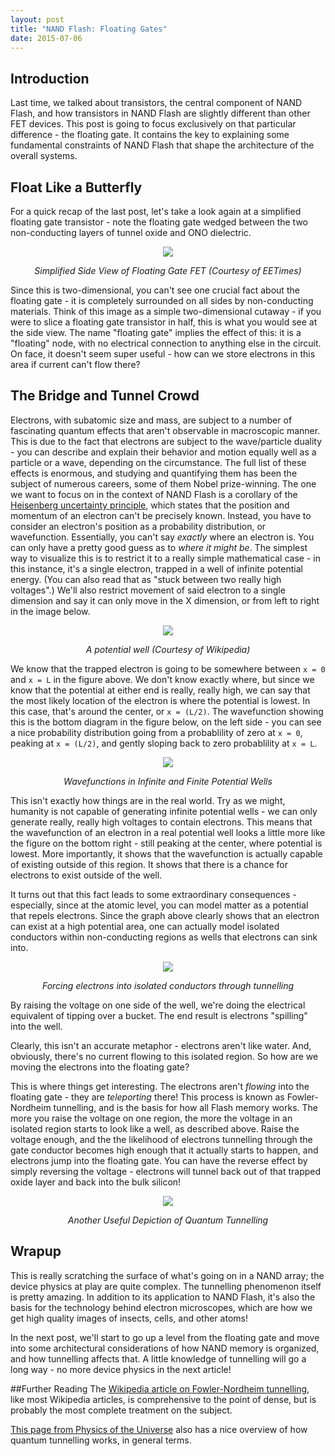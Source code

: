 ```yaml
---
layout: post
title: "NAND Flash: Floating Gates"
date: 2015-07-06
---
```


## Introduction
Last time, we talked about transistors, the central component of NAND Flash, and how transistors in NAND Flash are slightly different than other FET devices. This post is going to focus exclusively on that particular difference - the floating gate. It contains the key to explaining some fundamental constraints of NAND Flash that shape the architecture of the overall systems. 

## Float Like a Butterfly
For a quick recap of the last post, let's take a look again at a simplified floating gate transistor - note the floating gate wedged between the two non-conducting layers of tunnel oxide and ONO dielectric.

<div align="center">
<img src="http://m.eet.com/media/1175688/1212_mem_feat_keithley_fig1.jpg"/>
<p align="center"><em>Simplified Side View of Floating Gate FET (Courtesy of EETimes)</em></p>
</div>

Since this is two-dimensional, you can't see one crucial fact about the floating gate - it is completely surrounded on all sides by non-conducting materials. Think of this image as a simple two-dimensional cutaway - if you were to slice a floating gate transistor in half, this is what you would see at the side view. The name "floating gate" implies the effect of this: it is a "floating" node, with no electrical connection to anything else in the circuit. On face, it doesn't seem super useful - how can we store electrons in this area if current can't flow there?

## The Bridge and Tunnel Crowd
Electrons, with subatomic size and mass, are subject to a number of fascinating quantum effects that aren't observable in macroscopic manner. This is due to the fact that electrons are subject to the wave/particle duality - you can describe and explain their behavior and motion equally well as a particle or a wave, depending on the circumstance. The full list of these effects is enormous, and studying and quantifying them has been the subject of numerous careers, some of them Nobel prize-winning. The one we want to focus on in the context of NAND Flash is a corollary of the [Heisenberg uncertainty principle](https://en.wikipedia.org/wiki/Uncertainty_principle), which states that the position and momentum of an electron can't be precisely known. Instead, you have to consider an electron's position as a probability distribution, or wavefunction. Essentially, you can't say _exactly_ where an electron is. You can only have a pretty good guess as to _where it might be_. The simplest way to visualize this is to restrict it to a really simple mathematical case - in this instance, it's a single electron, trapped in a well of infinite potential energy. (You can also read that as "stuck between two really high voltages".) We'll also restrict movement of said electron to a single dimension and say it can only move in the X dimension, or from left to right in the image below. 

<div align="center">
<img src="https://upload.wikimedia.org/wikipedia/commons/1/13/Infinite_potential_well-en.svg"/>
<p align="center"><em>A potential well (Courtesy of Wikipedia)</em></p>
</div>

We know that the trapped electron is going to be somewhere between `x = 0` and `x = L` in the figure above. We don't know exactly where, but since we know that the potential at either end is really, really high, we can say that the most likely location of the electron is where the potential is lowest. In this case, that's around the center, or `x = (L/2)`. The wavefunction showing this is the bottom diagram in the figure below, on the left side - you can see a nice probability distribution going from a probablility of zero at `x = 0`, peaking at `x = (L/2)`, and gently sloping back to zero probablility at `x = L`. 

<div align="center">
<img src="http://labman.phys.utk.edu/phys222core/modules/m10/images/1d_pro2.gif"/>
<p align="center"><em>Wavefunctions in Infinite and Finite Potential Wells</em></p>
</div>

This isn't exactly how things are in the real world. Try as we might, humanity is not capable of generating infinite potential wells - we can only generate really, really high voltages to contain electrons. This means that the wavefunction of an electron in a real potential well looks a little more like the figure on the bottom right - still peaking at the center, where potential is lowest. More importantly, it shows that the wavefunction is actually capable of existing outside of this region. It shows that there is a chance for electrons to exist outside of the well. 

It turns out that this fact leads to some extraordinary consequences - especially, since at the atomic level, you can model matter as a potential that repels electrons. Since the graph above clearly shows that an electron can exist at a high potential area, one can actually model isolated conductors within non-conducting regions as wells that electrons can sink into. 

<div align="center">
<img src="http://www.nature.com/nmat/journal/v4/n2/images/nmat1307-f1.gif"/>
<p align="center"><em>Forcing electrons into isolated conductors through tunnelling</em></p>
</div>

By raising the voltage on one side of the well, we're doing the electrical equivalent of tipping over a bucket. The end result is electrons "spilling" into the well. 

Clearly, this isn't an accurate metaphor - electrons aren't like water. And, obviously, there's no current flowing to this isolated region. So how are we moving the electrons into the floating gate? 

This is where things get interesting. The electrons aren't _flowing_ into the floating gate - they are _teleporting_ there! This process is known as Fowler-Nordheim tunnelling, and is the basis for how all Flash memory works. The more you raise the voltage on one region, the more the voltage in an isolated region starts to look like a well, as described above. Raise the voltage enough, and the the likelihood of electrons tunnelling through the gate conductor becomes high enough that it actually starts to happen, and electrons jump into the floating gate. You can have the reverse effect by simply reversing the voltage - electrons will tunnel back out of that trapped oxide layer and back into the bulk silicon!

<div align="center">
<img src="http://abyss.uoregon.edu/~js/images/quantum_tunneling.gif"/>
<p align="center"><em>Another Useful Depiction of Quantum Tunnelling</em></p>
</div>

## Wrapup
This is really scratching the surface of what's going on in a NAND array; the device physics at play are quite complex. The tunnelling phenomenon itself is pretty amazing. In addition to its application to NAND Flash, it's also the basis for the technology behind electron microscopes, which are how we get high quality images of insects, cells, and other atoms!

In the next post, we'll start to go up a level from the floating gate and move into some architectural considerations of how NAND memory is organized, and how tunnelling affects that. A little knowledge of tunnelling will go a long way - no more device physics in the next article!

##Further Reading
The [Wikipedia article on Fowler-Nordheim tunnelling](https://en.wikipedia.org/wiki/Field_electron_emission#Fowler.E2.80.93Nordheim_tunneling), like most Wikipedia articles, is comprehensive to the point of dense, but is probably the most complete treatment on the subject.

[This page from Physics of the Universe](http://www.physicsoftheuniverse.com/topics_quantum_uncertainty.html) also has a nice overview of how quantum tunnelling works, in general terms. 